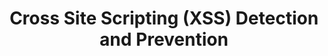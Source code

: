 ---
title: Cross Site Scripting (XSS) Detection and Prevention
tagline: An introduction to XSS by Caleb. [Slides](https://drive.google.com/file/d/0B0y5wz99sziEbWVqZU84TnM0aUU/view?usp=sharing)
---